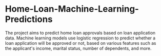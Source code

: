 # Home-Loan-Machine-Learning-Predictions
The project aims to predict home loan approvals based on loan application data. Machine learning models use logistic regression to predict whether a loan application will be approved or not, based on various features such as the applicant's income, marital status, number of dependents, and more.
